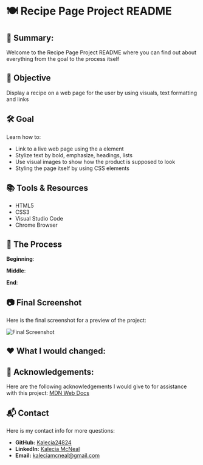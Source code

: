 # 🍽️ Recipe Page Project README

## 📖 Summary:
Welcome to the Recipe Page Project README where you can find out about everything from the goal to the process itself

## 🎯 Objective 
Display a recipe on a web page for the user by using visuals, text formatting and links  

## 🛠 Goal
Learn how to:
- Link to a live web page using the a element 
- Stylize text by bold, emphasize, headings, lists 
- Use visual images to show how the product is supposed to look 
- Styling the page itself by using CSS elements 

## 📚 Tools & Resources
- HTML5
- CSS3
- Visual Studio Code 
- Chrome Browser 

## 📝 The Process

**Beginning**:  

**Middle**:  

**End**: 

## 📷 Final Screenshot 
Here is the final screenshot for a preview of the project: 

![Final Screenshot](./img/final-screenshot.png)

## ❤️ What I would changed:
 

## 🙏 Acknowledgements: 
Here are the following acknowledgements I would give to for assistance with this project: 
[MDN Web Docs](https://developer.mozilla.org/en-US/docs/Learn/Getting_started_with_the_web/HTML_basics)

## 📬 Contact
Here is my contact info for more questions:
- **GitHub:** [Kalecia24824](https://github.com/Kalecia24824/Front-End-Portfolio)
- **LinkedIn:** [Kalecia McNeal](https://linkedin.com/in/kalecia-mcneal)
- **Email:** [kaleciamcneal@gmail.com](mailto:kaleciamcneal@gmail.com)